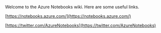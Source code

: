 Welcome to the Azure Notebooks wiki. Here are some useful links.

[https://notebooks.azure.com/](https://notebooks.azure.com/)

[https://twitter.com/AzureNotebooks](https://twitter.com/AzureNotebooks)
